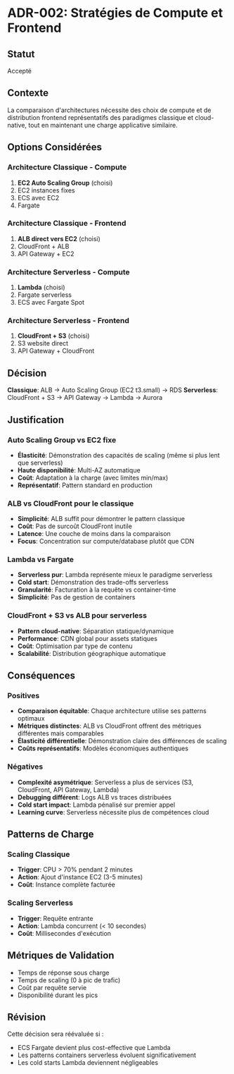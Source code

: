 # ADR-002: Stratégies de Compute et Frontend

## Statut
Accepté

## Contexte
La comparaison d'architectures nécessite des choix de compute et de distribution frontend représentatifs des paradigmes classique et cloud-native, tout en maintenant une charge applicative similaire.

## Options Considérées

### Architecture Classique - Compute
1. **EC2 Auto Scaling Group** (choisi)
2. EC2 instances fixes
3. ECS avec EC2
4. Fargate

### Architecture Classique - Frontend
1. **ALB direct vers EC2** (choisi)
2. CloudFront + ALB
3. API Gateway + EC2

### Architecture Serverless - Compute
1. **Lambda** (choisi)
2. Fargate serverless
3. ECS avec Fargate Spot

### Architecture Serverless - Frontend
1. **CloudFront + S3** (choisi)
2. S3 website direct
3. API Gateway + CloudFront

## Décision

**Classique**: ALB → Auto Scaling Group (EC2 t3.small) → RDS
**Serverless**: CloudFront + S3 → API Gateway → Lambda → Aurora

## Justification

### Auto Scaling Group vs EC2 fixe
- **Élasticité**: Démonstration des capacités de scaling (même si plus lent que serverless)
- **Haute disponibilité**: Multi-AZ automatique
- **Coût**: Adaptation à la charge (avec limites min/max)
- **Représentatif**: Pattern standard en production

### ALB vs CloudFront pour le classique
- **Simplicité**: ALB suffit pour démontrer le pattern classique
- **Coût**: Pas de surcoût CloudFront inutile
- **Latence**: Une couche de moins dans la comparaison
- **Focus**: Concentration sur compute/database plutôt que CDN

### Lambda vs Fargate
- **Serverless pur**: Lambda représente mieux le paradigme serverless
- **Cold start**: Démonstration des trade-offs serverless
- **Granularité**: Facturation à la requête vs container-time
- **Simplicité**: Pas de gestion de containers

### CloudFront + S3 vs ALB pour serverless
- **Pattern cloud-native**: Séparation statique/dynamique
- **Performance**: CDN global pour assets statiques
- **Coût**: Optimisation par type de contenu
- **Scalabilité**: Distribution géographique automatique

## Conséquences

### Positives
- **Comparaison équitable**: Chaque architecture utilise ses patterns optimaux
- **Métriques distinctes**: ALB vs CloudFront offrent des métriques différentes mais comparables
- **Élasticité différentielle**: Démonstration claire des différences de scaling
- **Coûts représentatifs**: Modèles économiques authentiques

### Négatives
- **Complexité asymétrique**: Serverless a plus de services (S3, CloudFront, API Gateway, Lambda)
- **Debugging différent**: Logs ALB vs traces distribuées
- **Cold start impact**: Lambda pénalisé sur premier appel
- **Learning curve**: Serverless nécessite plus de compétences cloud

## Patterns de Charge

### Scaling Classique
- **Trigger**: CPU > 70% pendant 2 minutes
- **Action**: Ajout d'instance EC2 (3-5 minutes)
- **Coût**: Instance complète facturée

### Scaling Serverless
- **Trigger**: Requête entrante
- **Action**: Lambda concurrent (< 10 secondes)
- **Coût**: Millisecondes d'exécution

## Métriques de Validation
- Temps de réponse sous charge
- Temps de scaling (0 à pic de trafic)
- Coût par requête servie
- Disponibilité durant les pics

## Révision
Cette décision sera réévaluée si :
- ECS Fargate devient plus cost-effective que Lambda
- Les patterns containers serverless évoluent significativement
- Les cold starts Lambda deviennent négligeables